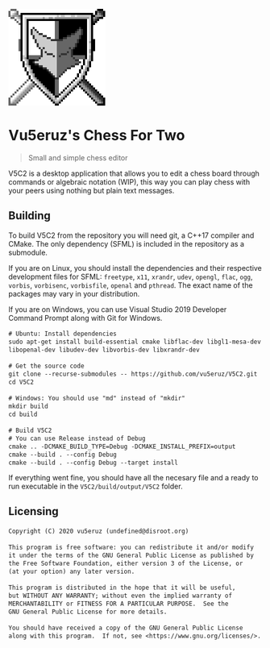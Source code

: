 ![V5C2 Logo](https://raw.githubusercontent.com/vu5eruz/V5C2/master/data/images/V5c2Logo.png)

# Vu5eruz's Chess For Two
> Small and simple chess editor

V5C2 is a desktop application that allows you to edit a chess board through commands or algebraic notation (WIP), this way you can play chess with your peers using nothing but plain text messages.

## Building

To build V5C2 from the repository you will need git, a C++17 compiler and CMake.  The only dependency (SFML) is included in the repository as a submodule.

If you are on Linux, you should install the dependencies and their respective development files for SFML: `freetype`, `x11`, `xrandr`, `udev`, `opengl`, `flac`, `ogg`, `vorbis`, `vorbisenc`, `vorbisfile`, `openal` and `pthread`.  The exact name of the packages may vary in your distribution.

If you are on Windows, you can use Visual Studio 2019 Developer Command Prompt along with Git for Windows.

```shell
# Ubuntu: Install dependencies
sudo apt-get install build-essential cmake libflac-dev libgl1-mesa-dev libopenal-dev libudev-dev libvorbis-dev libxrandr-dev

# Get the source code
git clone --recurse-submodules -- https://github.com/vu5eruz/V5C2.git
cd V5C2

# Windows: You should use "md" instead of "mkdir"
mkdir build
cd build

# Build V5C2
# You can use Release instead of Debug
cmake .. -DCMAKE_BUILD_TYPE=Debug -DCMAKE_INSTALL_PREFIX=output
cmake --build . --config Debug
cmake --build . --config Debug --target install
```

If everything went fine, you should have all the necesary file and a ready to run executable in the `V5C2/build/output/V5C2` folder.

## Licensing

```
Copyright (C) 2020 vu5eruz (undefined@disroot.org)

This program is free software: you can redistribute it and/or modify
it under the terms of the GNU General Public License as published by
the Free Software Foundation, either version 3 of the License, or
(at your option) any later version.

This program is distributed in the hope that it will be useful,
but WITHOUT ANY WARRANTY; without even the implied warranty of
MERCHANTABILITY or FITNESS FOR A PARTICULAR PURPOSE.  See the
GNU General Public License for more details.

You should have received a copy of the GNU General Public License
along with this program.  If not, see <https://www.gnu.org/licenses/>.
```
